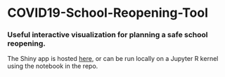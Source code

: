 # COVID19-School-Reopening-Tool
### Useful interactive visualization for planning a safe school reopening.
The Shiny app is hosted [here](https://c-leber.shinyapps.io/covid19_school_reopening), or can be run locally on a Jupyter R kernel using the notebook in the repo.
